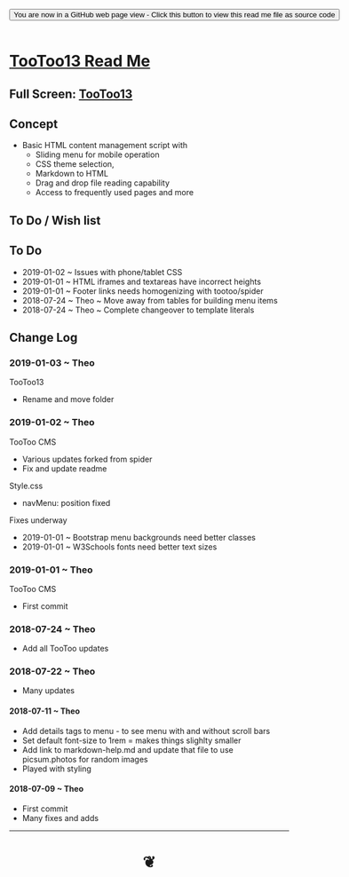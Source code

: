 
<span style=display:none; >[You are now in a GitHub source code view - click this link to view Read Me file as a web page]( https://pushme-pullyou.github.io/#tootoo-templates/hamburger-theme-cms/r2/README.md "View file as a web page." ) </span>

<div><input type=button class = 'btn btn-secondary btn-sm' onclick=window.location.href='https://github.com/pushme-pullyou/pushme-pullyou.github.io/tree/master/tootoo-templates/hamburger-theme-cms/r2/';
value='You are now in a GitHub web page view - Click this button to view this read me file as source code' ></div>

<br>

# [TooToo13 Read Me]( #tootoo-templates/hamburger-theme-cms/r2/README.md )

<!--
<iframe src=https://pushme-pullyou.github.io/tootoo-templates/hamburger-theme-cms/r2/tootoo-cms.html width=100% height=500px >Iframes are not viewable in GitHub source code views</iframe>
-->

## Full Screen: [TooToo13]( https://pushme-pullyou.github.io/tootoo-templates/hamburger-theme-cms/r2/tootoo-cms.html )



## Concept

* Basic HTML content management script with
	* Sliding menu for mobile operation
	* CSS theme selection,
	* Markdown to HTML
	* Drag and drop file reading capability
	* Access to frequently used pages and more


## To Do / Wish list

## To Do

* 2019-01-02 ~ Issues with phone/tablet CSS
* 2019-01-01 ~ HTML iframes and textareas have incorrect heights
* 2019-01-01 ~ Footer links needs homogenizing with tootoo/spider
* 2018-07-24 ~ Theo ~ Move away from tables for building menu items
* 2018-07-24 ~ Theo ~ Complete changeover to template literals


## Change Log

### 2019-01-03 ~ Theo

TooToo13
* Rename and move folder


### 2019-01-02 ~ Theo

TooToo CMS
* Various updates forked from spider
* Fix and update readme

Style.css
* navMenu: position fixed

Fixes underway
* 2019-01-01 ~ Bootstrap menu backgrounds need better classes
* 2019-01-01 ~ W3Schools fonts need better text sizes

### 2019-01-01 ~ Theo

TooToo CMS
* First commit


### 2018-07-24 ~ Theo

* Add all TooToo updates

### 2018-07-22 ~ Theo

* Many updates

#### 2018-07-11 ~ Theo

* Add details tags to menu - to see menu with and without scroll bars
* Set default font-size to 1rem = makes things slighlty smaller
* Add link to markdown-help.md and update that file to use picsum.photos for random images
* Played with styling

#### 2018-07-09 ~ Theo

* First commit
* Many fixes and adds

***

# <center title="hello!" ><a href=javascript:window.scrollTo(0,0); style=text-decoration:none; > ❦ </a></center>
